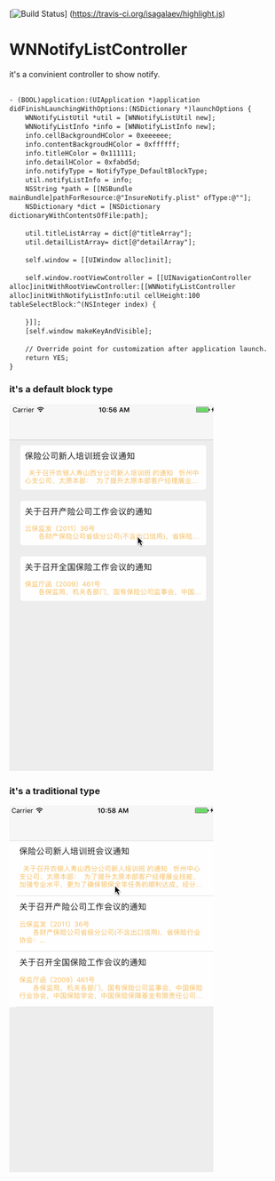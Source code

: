[![Build Status](https://travis-ci.org/isagalaev/highlight.js.svg?branch=master)]
(https://travis-ci.org/isagalaev/highlight.js)
# WNNotifyListController
it's a convinient controller to show notify.
## 

```
- (BOOL)application:(UIApplication *)application didFinishLaunchingWithOptions:(NSDictionary *)launchOptions {
    WNNotifyListUtil *util = [WNNotifyListUtil new];
    WNNotifyListInfo *info = [WNNotifyListInfo new];
    info.cellBackgroundHColor = 0xeeeeee;
    info.contentBackgroudHColor = 0xffffff;
    info.titleHColor = 0x111111;
    info.detailHColor = 0xfabd5d;
    info.notifyType = NotifyType_DefaultBlockType;
    util.notifyListInfo = info;
    NSString *path = [[NSBundle mainBundle]pathForResource:@"InsureNotify.plist" ofType:@""];
    NSDictionary *dict = [NSDictionary dictionaryWithContentsOfFile:path];
    
    util.titleListArray = dict[@"titleArray"];
    util.detailListArray= dict[@"detailArray"];
    
    self.window = [[UIWindow alloc]init];
    
    self.window.rootViewController = [[UINavigationController alloc]initWithRootViewController:[[WNNotifyListController alloc]initWithNotifyListInfo:util cellHeight:100 tableSelectBlock:^(NSInteger index) {
        
    }]];
    [self.window makeKeyAndVisible];

    // Override point for customization after application launch.
    return YES;
}
```
### it's a default block type
![image](https://raw.githubusercontent.com/WeinanHu/WNNotifyListController/master/type_b.gif)
### it's a traditional type
![image](https://raw.githubusercontent.com/WeinanHu/WNNotifyListController/master/type_t.gif)
